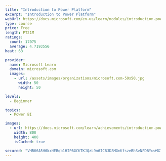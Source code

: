 ```yaml
---
title: "Introduction to Power Platform"
excerpt: "Introduction to Power Platform"
webUrl: https://docs.microsoft.com/en-us/learn/modules/introduction-power-platform/
type: course
price: Free
length: PT21M
ratings:
  count: 17075
  average: 4.7193556
heat: 63

provider:
  name: Microsoft Learn
  domain: microsoft.com
  images:
    - url: /assets/images/organizations/microsoft.com-50x50.jpg
      width: 50
      height: 50

levels:
  - Beginner

topics:
  - Power BI

images:
  - url: https://docs.microsoft.com/learn/achievements/introduction-power-platform-social.png
    width: 800
    height: 400
    isCached: true

secured: "VHR06A5H6kxHEBqb1HIP6GCKTKJQzL9m6IC8JD8MGnKfszeBhSvNFD8YuwMX1E3duilpN6b4ItdBysmt1t2w7JDsqKdhw7+39aA1zVdTk5exm3XJWLfj5zj+h1/sfQKH4tKyc0id6U9SY9I50m9YV+X8ZWupBbhwZt4zwoyHHAo1poEOS33eOYP1PbSuFt5BvbKVF5WCxtaOfTG2IL2CO8JMFLnyzPCycmCyctDPNJ+d4egkhVnq5DedJFoC8g5rigYT//Vt9Se6HxPHvl5NH60iWoNsy5sXYfFt41s3difpIXuMPVtdgx5zUFozSqRk222i36xRcY6omf/DntpmXrUzASURW0OY9eKXOEe6K1fJW+I2FPFVc/8Ik5LE8IZbWh5OYuy6VOdxYZ8UaYN9h7mUttU2UO8kIuTuAU20AKr+zybFWh2oQwbxfrXIYLB1;+O5siWHyRe+h5dwCX9Pr6g=="
---
```


